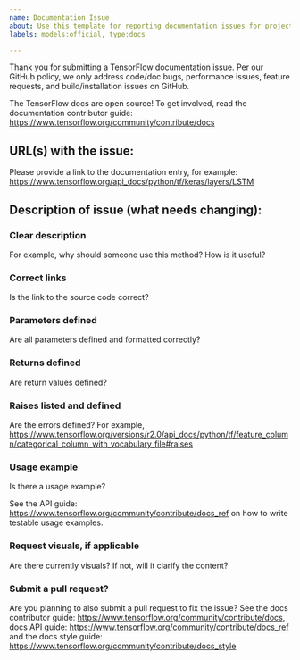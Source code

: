 ```yaml
---
name: Documentation Issue
about: Use this template for reporting documentation issues for projects under under the “official” folder
labels: models:official, type:docs

---
```


Thank you for submitting a TensorFlow documentation issue. Per our GitHub
policy, we only address code/doc bugs, performance issues, feature requests, and
build/installation issues on GitHub.

The TensorFlow docs are open source! To get involved, read the documentation
contributor guide: https://www.tensorflow.org/community/contribute/docs

## URL(s) with the issue:

Please provide a link to the documentation entry, for example:
https://www.tensorflow.org/api_docs/python/tf/keras/layers/LSTM

## Description of issue (what needs changing):

### Clear description

For example, why should someone use this method? How is it useful?

### Correct links

Is the link to the source code correct?

### Parameters defined

Are all parameters defined and formatted correctly?

### Returns defined

Are return values defined?

### Raises listed and defined

Are the errors defined? For example,
https://www.tensorflow.org/versions/r2.0/api_docs/python/tf/feature_column/categorical_column_with_vocabulary_file#raises

### Usage example

Is there a usage example?

See the API guide: https://www.tensorflow.org/community/contribute/docs_ref
on how to write testable usage examples.

### Request visuals, if applicable

Are there currently visuals? If not, will it clarify the content?

### Submit a pull request?

Are you planning to also submit a pull request to fix the issue? See the docs
contributor guide: https://www.tensorflow.org/community/contribute/docs,
docs API guide: https://www.tensorflow.org/community/contribute/docs_ref and the
docs style guide: https://www.tensorflow.org/community/contribute/docs_style
